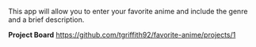 This app will allow you to enter your favorite anime and include the genre and a brief description.

**Project Board**
https://github.com/tgriffith92/favorite-anime/projects/1
